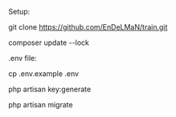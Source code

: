 Setup:

git clone https://github.com/EnDeLMaN/train.git

composer update --lock

 .env file:

cp .env.example .env

php artisan key:generate

php artisan migrate
